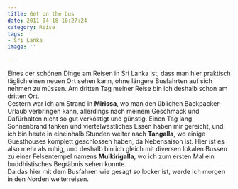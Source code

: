 ```yaml
---
title: Get on the bus
date: 2011-04-18 10:27:24
category: Reise
tags:
- Sri Lanka
image: ''

---
```


Eines der schönen Dinge am Reisen in Sri Lanka ist, dass man hier praktisch täglich einen neuen Ort sehen kann, ohne längere Busfahrten auf sich nehmen zu müssen. Am dritten Tag meiner Reise bin ich deshalb schon am dritten Ort.  
Gestern war ich am Strand in **Mirissa**, wo man den üblichen Backpacker-Urlaub verbringen kann, allerdings nach meinem Geschmack und Dafürhalten nicht so gut verköstigt und günstig. Einen Tag lang Sonnenbrand tanken und viertelwestliches Essen haben mir gereicht, und ich bin heute in eineinhalb Stunden weiter nach **Tangalla**, wo einige Guesthouses komplett geschlossen haben, da Nebensaison ist. Hier ist es also mehr als ruhig, und deshalb bin ich gleich mit diversen lokalen Bussen zu einer Felsentempel namens **Mulkirigalla**, wo ich zum ersten Mal ein buddhistisches Begräbnis sehen konnte.  
Da das hier mit dem Busfahren wie gesagt so locker ist, werde ich morgen in den Norden weiterreisen.
